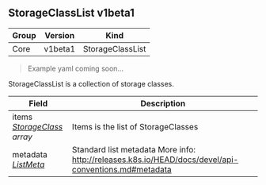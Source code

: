 ## StorageClassList v1beta1

Group        | Version     | Kind
------------ | ---------- | -----------
Core | v1beta1 | StorageClassList

> Example yaml coming soon...



StorageClassList is a collection of storage classes.



Field        | Description
------------ | -----------
items <br /> *[StorageClass](#storageclass-v1beta1) array* | Items is the list of StorageClasses
metadata <br /> *[ListMeta](#listmeta-unversioned)* | Standard list metadata More info: http://releases.k8s.io/HEAD/docs/devel/api-conventions.md#metadata

